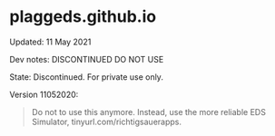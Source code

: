 # plaggeds.github.io
Updated: 11 May 2021

Dev notes: DISCONTINUED DO NOT USE

State: Discontinued. For private use only.

Version 11052020:

>Do not to use this anymore. Instead, use the more reliable EDS Simulator, tinyurl.com/richtigsauerapps.
